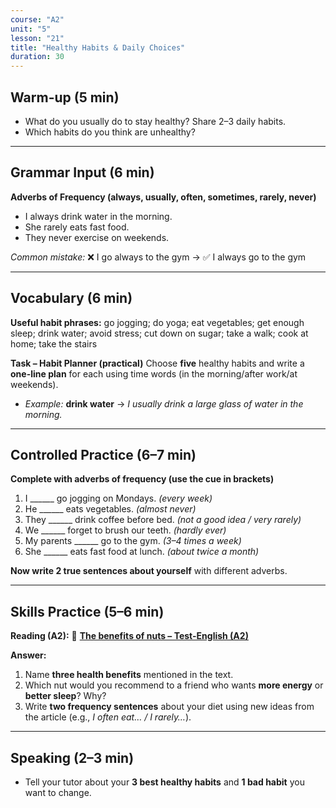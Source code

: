 ```yaml
---
course: "A2"
unit: "5"
lesson: "21"
title: "Healthy Habits & Daily Choices"
duration: 30
---
```


## Warm-up (5 min)
- What do you usually do to stay healthy? Share 2–3 daily habits.
- Which habits do you think are unhealthy?

---

## Grammar Input (6 min)
**Adverbs of Frequency (always, usually, often, sometimes, rarely, never)**
- I always drink water in the morning.
- She rarely eats fast food.
- They never exercise on weekends.

*Common mistake:* ❌ I go always to the gym → ✅ I always go to the gym

---

## Vocabulary (6 min)
**Useful habit phrases:** go jogging; do yoga; eat vegetables; get enough sleep; drink water; avoid stress; cut down on sugar; take a walk; cook at home; take the stairs

**Task – Habit Planner (practical)**
Choose **five** healthy habits and write a **one-line plan** for each using time words (in the morning/after work/at weekends).
- *Example:* **drink water** → *I usually drink a large glass of water in the morning.*

---

## Controlled Practice (6–7 min)
**Complete with adverbs of frequency (use the cue in brackets)**  
1) I ______ go jogging on Mondays. *(every week)*  
2) He ______ eats vegetables. *(almost never)*  
3) They ______ drink coffee before bed. *(not a good idea / very rarely)*  
4) We ______ forget to brush our teeth. *(hardly ever)*  
5) My parents ______ go to the gym. *(3–4 times a week)*  
6) She ______ eats fast food at lunch. *(about twice a month)*

**Now write 2 true sentences about yourself** with different adverbs.

---

## Skills Practice (5–6 min)
**Reading (A2):** 📰 **[The benefits of nuts – Test-English (A2)](https://test-english.com/reading/a2/benefits-of-nuts/)**

**Answer:**
1) Name **three health benefits** mentioned in the text.  
2) Which nut would you recommend to a friend who wants **more energy** or **better sleep**? Why?  
3) Write **two frequency sentences** about your diet using new ideas from the article (e.g., *I often eat… / I rarely…*).

---

## Speaking (2–3 min)
- Tell your tutor about your **3 best healthy habits** and **1 bad habit** you want to change.

